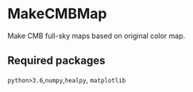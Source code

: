 # MakeCMBMap
Make CMB full-sky maps based on original color map.

## Required packages
`python>3.6`,`numpy`,`healpy`, `matplotlib`